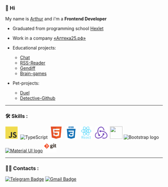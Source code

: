 ### 👋 Hi

My name is [Arthur](https://cv.hexlet.io/ru/resumes/3469) and i'm a **Frontend Developer**

- Graduated from programming school [Hexlet](https://github.com/ArthurFloyd/ArthurFloyd/blob/main/%20achievements/certificateHexlet.PNG)
- Work in a company [«Аптека25.рф»](https://xn--25-6kcay4a7ay.xn--p1ai/)

- Educational projects:
  - [Chat](https://github.com/ArthurFloyd/Chatty)
  - [RSS-Reader](https://github.com/ArthurFloyd/RSS-Reader)
  - [Gendiff](https://github.com/ArthurFloyd/Gendiff)
  - [Brain-games](https://github.com/ArthurFloyd/Brain-games)
- Pet-projects:
  - [Duel](https://github.com/ArthurFloyd/duel)
  - [Detective-Github](https://github.com/ArthurFloyd/Detective-Github)
---

### :hammer_and_wrench: Skills :  
<div>
  <img src="https://github.com/devicons/devicon/blob/master/icons/javascript/javascript-original.svg" title="JavaScript" alt="JavaScript" width="40" height="40"/>&nbsp;
  <img src="https://raw.githubusercontent.com/danielcranney/readme-generator/main/public/icons/skills/typescript-colored.svg" title="TypeScript" alt="TypeScript" width="40" height="40"/>&nbsp;
  <img src="https://github.com/devicons/devicon/blob/master/icons/html5/html5-original.svg" title="HTML5" alt="HTML" width="40" height="40"/>&nbsp;
  <img src="https://github.com/devicons/devicon/blob/master/icons/css3/css3-plain-wordmark.svg"  title="CSS3" alt="CSS" width="40" height="40"/>&nbsp;
  <img src="https://github.com/devicons/devicon/blob/master/icons/react/react-original-wordmark.svg" title="React" alt="React" width="40" height="40"/>&nbsp;
  <img src="https://github.com/devicons/devicon/blob/master/icons/redux/redux-original.svg" title="Redux" alt="Redux " width="40" height="40"/>&nbsp;
      <img width="40" height="40" src="https://webpack.js.org/assets/icon-square-big.svg">
      <img src="https://getbootstrap.com/docs/5.3/assets/brand/bootstrap-logo-shadow.png" alt="Bootstrap logo" width="40" height="40">
 <a href="https://mui.com/core/" rel="noopener" target="_blank"><img width="40" height="40" src="https://mui.com/static/logo.svg" alt="Material UI logo"></a>
  <img src="https://github.com/devicons/devicon/blob/master/icons/git/git-original-wordmark.svg" title="Git" **alt="Git" width="40" height="40"/>
</div>  

---

### :man_technologist: Contacts :  
[![Telegram Badge](https://img.shields.io/badge/-t.me/thraur-blue?style=flat&logo=telegram&logoColor=white)](https://t.me/thraur)
[![Gmail Badge](https://img.shields.io/badge/-gmail-red?style=flat&logo=gmail&logoColor=white)](mailto:arthurlodash@gmail.com)
